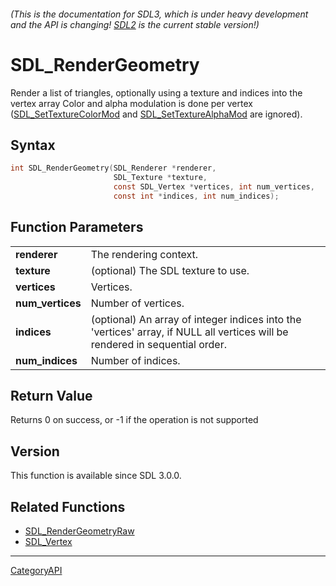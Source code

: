 ###### (This is the documentation for SDL3, which is under heavy development and the API is changing! [SDL2](https://wiki.libsdl.org/SDL2/) is the current stable version!)
# SDL_RenderGeometry

Render a list of triangles, optionally using a texture and indices into the vertex array Color and alpha modulation is done per vertex ([SDL_SetTextureColorMod](SDL_SetTextureColorMod) and [SDL_SetTextureAlphaMod](SDL_SetTextureAlphaMod) are ignored).

## Syntax

```c
int SDL_RenderGeometry(SDL_Renderer *renderer,
                       SDL_Texture *texture,
                       const SDL_Vertex *vertices, int num_vertices,
                       const int *indices, int num_indices);

```

## Function Parameters

|                      |                                                                                                                              |
| -------------------- | ---------------------------------------------------------------------------------------------------------------------------- |
| **renderer**         | The rendering context.                                                                                                       |
| **texture**          | (optional) The SDL texture to use.                                                                                           |
| **vertices**         | Vertices.                                                                                                                    |
| **num_vertices**     | Number of vertices.                                                                                                          |
| **indices**          | (optional) An array of integer indices into the 'vertices' array, if NULL all vertices will be rendered in sequential order. |
| **num_indices**      | Number of indices.                                                                                                           |

## Return Value

Returns 0 on success, or -1 if the operation is not supported

## Version

This function is available since SDL 3.0.0.

## Related Functions

* [SDL_RenderGeometryRaw](SDL_RenderGeometryRaw)
* [SDL_Vertex](SDL_Vertex)

----
[CategoryAPI](CategoryAPI)


